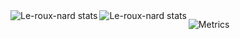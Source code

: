 <img align="left" alt="Le-roux-nard stats" src="https://github-readme-stats.vercel.app/api?username=Le-roux-nard&show_icons=true&theme=highcontrast&count_private=true" />




<img align="left" alt="Le-roux-nard stats" src="https://github-readme-stats.vercel.app/api/top-langs/?username=Le-roux-nard&layout=compact&theme=highcontrast&count_private=true" />

![Metrics](https://metrics.lecoq.io/Le-Roux-nard?template=classic&isocalendar=1&languages=1&notable=1&people=1&isocalendar.duration=full-year&languages.limit=8&languages.sections=most-used&languages.colors=github&languages.aliases=javascript%3AJS%20typescript%3ATS&languages.threshold=0%25&languages.indepth=false&languages.analysis.timeout=15&languages.categories=markup%2C%20programming&languages.recent.categories=markup%2C%20programming&languages.recent.load=300&languages.recent.days=14&people.limit=24&people.size=28&people.types=followers%2C%20following&people.identicons=false&people.shuffle=false&notable.from=organization&notable.repositories=false&notable.indepth=false&config.timezone=America%2FNew_York)
